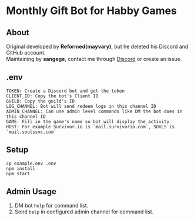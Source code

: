 # Monthly Gift Bot for Habby Games

## About
Original developed by **Reformed(mayvary)**, but he deleted his Discord and GitHub account.<br>
Maintaining by **sangege**, contact me through [Discord](https://discord.com/users/523114942434639873) or create an issue.

## .env
```
TOKEN: Create a Discord bot and get the token
CLIENT_ID: Copy the bot's Client ID
GUILD: Copy the guild's ID
LOG_CHANNEL: Bot will send redeem logs in this channel ID
ADMIN_CHANNEL: Can use admin level commands like DM the bot does in this channel ID
GAME: Fill in the game's name so bot will display the activity
HOST: For example Survivor.io is `mail.survivorio.com`, SOULS is `mail.soulssvc.com`
```

## Setup
```
cp example.env .env
npm install
npm start
```

## Admin Usage
1. DM bot `help` for command list.
2. Send `help` in configured admin channel for command list.

